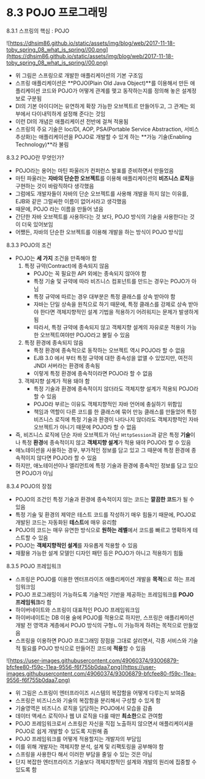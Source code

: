 # 8.3 POJO 프로그래밍

8.3.1 스프링의 핵심 : POJO

![https://dhsim86.github.io/static/assets/img/blog/web/2017-11-18-toby_spring_08_what_is_spring//00.png](https://dhsim86.github.io/static/assets/img/blog/web/2017-11-18-toby_spring_08_what_is_spring//00.png)

- 위 그림은 스프링으로 개발한 애플리케이션의 기본 구조임
- 스프링 애플리케이션은 **POJO(Plain Old Java Object)**를 이용해서 만든 애플리케이션 코드와 POJO가 어떻게 관계를 맺고 동작하는지를 정의해 놓은 설계정보로 구분됨
- DI의 기본 아이디어는 유연하게 확장 가능한 오브젝트르 만들어두고, 그 관계는 외부에서 다이내믹하게 설정해 준다는 것임
- 이런 DI의 개념은 애플리케이션 전반에 걸쳐 적용됨
- 스프링의 주요 기술은 Ioc/DI, AOP, PSA(Portable Service Abstraction, 서비스 추상화)는 애플리케이션을 POJO로 개발할 수 있게 하는 **가능 기술(Enabling Technology)**라 불림

8.3.2 POJO란 무엇인가?

- POJO라는 용어는 마틴 파울러가 컨퍼런스 발표를 준비하면서 만들었음
- 마틴 파울러는 **자바의 단순한 오브젝트**를 이용해 애플리케이션의 **비즈니스 로직**을 구현하는 것이 바람직하다 생각했음
- 그럼에도 개발자들이 자바의 단순 오브젝트를 사용해 개발을 하지 않는 이유를, EJB와 같은 그럴싸한 이름이 없어서라고 생각했음
- 때문에, POJO 라는 이름을 만들어 냈음
- 간단한 자바 오브젝트를 사용하다는 것 보다, POJO 방식의 기술을 사용한다는 것이 더욱 있어보임
- 어쨌든, 자바의 단순한 오브젝트를 이용해 개발을 하는 방식이 POJO 방식임

8.3.3 POJO의 조건

- POJO는 **세 가지** 조건을 만족해야 함
    1. 특정 규약(Contract)에 종속되지 않음
        - POJO는 꼭 필요한 API 외에는 종속되지 않아야 함
        - 특정 기술 및 규약에 따라 비즈니스 컴포넌트를 만드는 경우는 POJO가 아님
        - 특정 규약에 따르는 경우 대부분은 특정 클래스를 상속 받아야 함
        - 자바는 단일 상속을 원칙으로 하기 때문에, 특정 클래스를 강제로 상속 받아야 한다면 객체지향적인 설계 기법을 적용하기 어려워지는 문제가 발생하게 됨
        - 따라서, 특정 규약에 종속되지 않고 객체지향 설계의 자유로운 적용이 가능한 오브젝트여야만 POJO라고 불릴 수 있음
    2. 특정 환경에 종속되지 않음
        - 특정 환경에 종속적으로 동작하는 오브젝트 역시 POJO라 할 수 없음
        - EJB 3.0 에서 부터 특정 규약에 대한 종속성을 없앨 수 있었지만, 여전히 JNDI 서버라는 환경에 종속됨
        - 이렇게 특정 환경에 종속적이라면 POJO라 할 수 없음
    3. 객체지향 설계가 적용 돼야 함
        - 특정 기술과 환경에 종속적이지 않더라도 객체지향 설계가 적용되 POJO라 할 수 있음
        - POJO라 부르는 이유도 객체지향적인 자바 언어에 충실하기 위함임
        - 책임과 역할이 다른 코드를 한 클래스에 묶어 만능 클래스를 만들었어 특정 비즈니스 로직에 특정 기술과 환경이 나타나지 않더라도 객체지향적인 자바 오브젝트가 아니기 때문에 POJO라 할 수 없음
- 즉, 비즈니스 로직에 단순 자바 오브젝트가 아닌 `HttpSession`과 같은 특정 **기술**이나 특정 **환경**에 종속적이지 않고 **객체지향 설계**가 적용 돼야 POJO라 할 수 있음
- 애노테이션을 사용하는 경우, 부가적인 정보를 담고 있고 그 때문에 특정 환경에 종속적이지 않다면 POJO라 할 수 있음
- 하지만, 애노테이션이나 엘리먼트에 특정 기술과 환경에 종속적인 정보를 담고 있으면 POJO가 아님

8.3.4 POJO의 장점

- POJO의 조건인 특정 기술과 환경에 종속적이지 않는 코드는 **깔끔한 코드**가 될 수 있음
- 특정 기술 및 환경의 제약은 테스트 코드를 작성하기 매우 힘들기 때문에, POJO로 개발된 코드는 자동화된 **테스트**에 매우 유리함
- POJO의 코드는 매우 유연한 방식으로 **원하는 레벨**에서 코드를 빠르고 명확하게 테스트할 수 있음
- POJO는 **객체지향적인 설계**를 자유롭게 적용할 수 있음
- 재활용 가능한 설계 모델인 디자인 패턴 등은 POJO가 아니고 적용하기 힘듦

8.3.5 POJO 프레임워크

- 스프링은 POJO를 이용한 엔터프라이즈 애플리케이션 개발을 **목적**으로 하는 프레임워크임
- POJO 프로그래밍이 가능하도록 기술적인 기반을 제공하는 프레임워크를 **POJO 프레임워크**라 함
- 하이버네이트와 스프링이 대표적인 POJO 프레임워크임
- 하이버네이트는 DB 이용 술에 POJO를 적용으로 하지만, 스프링은 애플리케이션 개발 전 영역과 계층에서 POJO 방식의 구형ㄴ이 가능하게 하려는 목적으로 만들었음
- 스프링을 이용하면 POJO 프로그래밍 장점을 그대로 살리면서, 각종 서비스와 기술적 필요를 POJO 방식으로 만들어진 코드에 **적용**할 수 있음

![https://user-images.githubusercontent.com/49060374/93006879-bfcfee80-f59c-11ea-9556-f6f755b0daa7.png](https://user-images.githubusercontent.com/49060374/93006879-bfcfee80-f59c-11ea-9556-f6f755b0daa7.png)

- 위 그림은 스프링이 엔터프라이즈 시스템의 복잡함을 어떻게 다루는지 보여줌
- 스프링은 비즈니스와 기술의 복잡함을 분리해서 구성할 수 있게 함
- 기술영역은 비즈니스 로직을 담당하는 POJO에서 모습을 감춤
- 데이터 액세스 로직이나 웹 UI 로직을 다룰 때만 **최소한**으로 관여함
- POJO 프레임워크로서 스프링은 자신을 직접 노출하지 않으면서 애플리케이셔을 POJO로 쉽게 개발할 수 있도록 지원해 줌
- POJO 프레임워크를 어떻게 적용할지는 개발자의 부담임
- 이를 위해 개발자는 객체지향 분석, 설계 및 리팩토링을 공부해야 함
- 스프링을 사용한다 해서 이러한 부담을 줄일 수 있는 것은 아님
- 단지 복잡한 엔터프라이즈 기술보다 객체지향적인 설계와 개발의 원리에 집중할 수 있도록 함